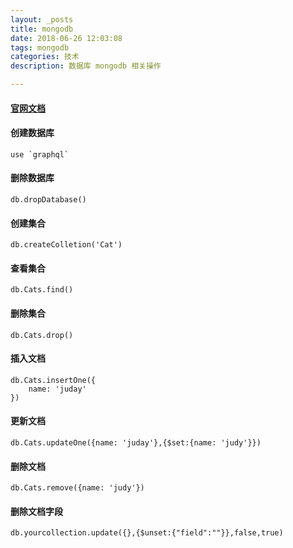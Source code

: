 ```yaml
---
layout: _posts
title: mongodb
date: 2018-06-26 12:03:08
tags: mongodb
categories: 技术
description: 数据库 mongodb 相关操作 

---
```

#### [官网文档](http://www.mongoing.com/docs/)
#### 创建数据库
```
use `graphql`
```
#### 删除数据库
```
db.dropDatabase()
```
<!-- more -->
#### 创建集合
```
db.createColletion('Cat')
```
#### 查看集合
```
db.Cats.find()
```
#### 删除集合
```
db.Cats.drop()
```
#### 插入文档
```
db.Cats.insertOne({
    name: 'juday'
})
```
#### 更新文档
```
db.Cats.updateOne({name: 'juday'},{$set:{name: 'judy'}})
```
#### 删除文档
```
db.Cats.remove({name: 'judy'})
```
#### 删除文档字段
```
db.yourcollection.update({},{$unset:{"field":""}},false,true)
```

